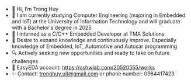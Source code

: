 - 👋 Hi, I’m Trong Huy
- 🌱 I am currently studying Computer Engineering (majoring in Embedded and IoT) at the University of Information Technology and will graduate with a Bachelor's degree in 2025.
- 💼 I interned as a C/C++ Embedded Developer at TMA Solutions
- 🚀 Desire to expand knowledge and continuously improve. Especially knowledge of Embedded, IoT, Automotive and Autosar programming
- 🔍 Actively seeking new opportunities and ready to take on future challenges
- 💼 EasyEDA account: https://oshwlab.com/20520555/works
- ✨ Contact: tronghuy.uit@gmail.com or phone number: 0984417423
<!---
hyutrn/hyutrn is a ✨ special ✨ repository because its `README.md` (this file) appears on your GitHub profile.
You can click the Preview link to take a look at your changes.
--->
